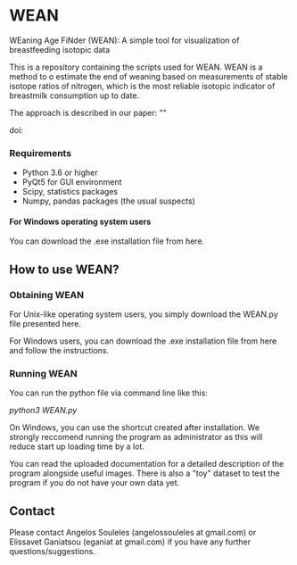 # WEAN
WEaning Age FiNder (WEAN): A simple tool for visualization of breastfeeding isotopic data

This is a repository containing the scripts used for WEAN. WEAN is a method to o estimate the end of weaning based on measurements of stable isotope ratios of nitrogen, which is the most reliable isotopic indicator of breastmilk consumption up to date. 

The approach is described in our paper: ""

doi:

### Requirements

* Python 3.6 or higher
* PyQt5 for GUI environment
* Scipy, statistics packages
* Numpy, pandas packages (the usual suspects)

#### For Windows operating system users
You can download the .exe installation file from here.


## How to use WEAN?


### Obtaining WEAN

For Unix-like operating system users, you simply download the WEAN.py file presented here.

For Windows users, you can download the .exe installation file from here and follow the instructions.

### Running WEAN

You can run the python file via command line like this:

*python3 WEAN.py*

On Windows, you can use the shortcut created after installation. We strongly reccomend running the program as administrator as this will reduce start up loading time by a lot.


You can read the uploaded documentation for a detailed description of the program alongside useful images. There is also a "toy" dataset to test the program if you do not have your own data yet.

## Contact


Please contact Angelos Souleles (angelossouleles at gmail.com) or Elissavet Ganiatsou (eganiat at gmail.com) if you have any further questions/suggestions.
